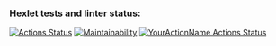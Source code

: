 ### Hexlet tests and linter status:
[![Actions Status](https://github.com/ibenderina/frontend-project-lvl1/workflows/hexlet-check/badge.svg)](https://github.com/ibenderina/frontend-project-lvl1/actions)
[![Maintainability](https://api.codeclimate.com/v1/badges/a99a88d28ad37a79dbf6/maintainability)](https://codeclimate.com/github/codeclimate/codeclimate/maintainability)
[![YourActionName Actions Status](https://github.com/ibenderina/frontend-project-lvl1/workflows/Super-Linter/badge.svg)](https://github.com/ibenderina/frontend-project-lvl1/actions)

